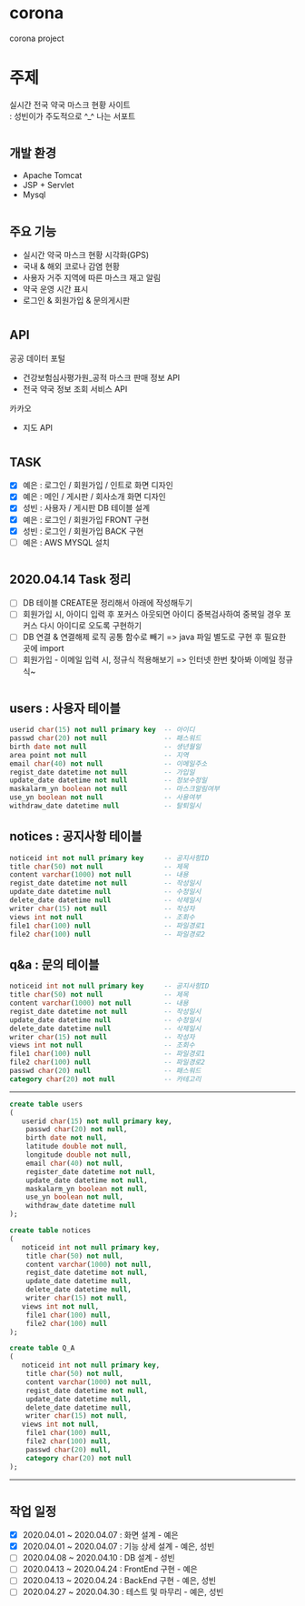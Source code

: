 # corona
corona project

# 주제 
실시간 전국 약국 마스크 현황 사이트  
: 성빈이가 주도적으로 ^_^ 나는 서포트
#
## 개발 환경
- Apache Tomcat
- JSP + Servlet
- Mysql
#
## 주요 기능
- 실시간 약국 마스크 현황 시각화(GPS)
- 국내 & 해외 코로나 감염 현황
- 사용자 거주 지역에 따른 마스크 재고 알림
- 약국 운영 시간 표시
- 로그인 & 회원가입 & 문의게시판
#
## API
공공 데이터 포털
* 건강보험심사평가원_공적 마스크 판매 정보 API
* 전국 약국 정보 조회 서비스 API

카카오
* 지도 API
#
## TASK
- [x] 예은 : 로그인 / 회원가입 / 인트로 화면 디자인
- [x] 예은 : 메인 / 게시판 / 회사소개 화면 디자인
- [x] 성빈 : 사용자 / 게시판 DB 테이블 설계
- [x] 예은 : 로그인 / 회원가입 FRONT 구현
- [x] 성빈 : 로그인 / 회원가입 BACK 구현
- [ ] 예은 : AWS MYSQL 설치

#
## 2020.04.14 Task 정리
- [ ] DB 테이블 CREATE문 정리해서 아래에 작성해두기
- [ ] 회원가입 시, 아이디 입력 후 포커스 아웃되면 아이디 중복검사하여 
      중복일 경우 포커스 다시 아이디로 오도록 구현하기
- [ ] DB 연결 & 연결해제 로직 공통 함수로 빼기 => java 파일 별도로 구현 후 필요한 곳에 import
- [ ] 회원가입 - 이메일 입력 시, 정규식 적용해보기 => 인터넷 한번 찾아봐 이메일 정규식~
#
## users : 사용자 테이블
```sql
userid char(15) not null primary key  -- 아이디
passwd char(20) not null              -- 패스워드
birth date not null                   -- 생년월일
area point not null                   -- 지역
email char(40) not null               -- 이메일주소
regist_date datetime not null         -- 가입일
update_date datetime not null         -- 정보수정일
maskalarm_yn boolean not null         -- 마스크알림여부
use_yn boolean not null               -- 사용여부
withdraw_date datetime null           -- 탈퇴일시
```
## notices : 공지사항 테이블
```sql
noticeid int not null primary key     -- 공지사항ID
title char(50) not null               -- 제목
content varchar(1000) not null        -- 내용
regist_date datetime not null         -- 작성일시
update_date datetime null             -- 수정일시
delete_date datetime null             -- 삭제일시
writer char(15) not null              -- 작성자
views int not null                    -- 조회수
file1 char(100) null                  -- 파일경로1
file2 char(100) null                  -- 파일경로2
```
## q&a : 문의 테이블
```sql
noticeid int not null primary key     -- 공지사항ID
title char(50) not null               -- 제목
content varchar(1000) not null        -- 내용
regist_date datetime not null         -- 작성일시
update_date datetime null             -- 수정일시
delete_date datetime null             -- 삭제일시
writer char(15) not null              -- 작성자
views int not null                    -- 조회수
file1 char(100) null                  -- 파일경로1
file2 char(100) null                  -- 파일경로2
passwd char(20) null                  -- 패스워드
category char(20) not null            -- 카테고리
```

--------------------------------------------------
```sql
create table users
(
   userid char(15) not null primary key,
    passwd char(20) not null,
    birth date not null,
    latitude double not null,
    longitude double not null,
    email char(40) not null,
    register_date datetime not null,
    update_date datetime not null,
    maskalarm_yn boolean not null,
    use_yn boolean not null,
    withdraw_date datetime null
);
```
```sql
create table notices
(
   noticeid int not null primary key,
    title char(50) not null,
    content varchar(1000) not null,
    regist_date datetime not null,
    update_date datetime null,
    delete_date datetime null,
    writer char(15) not null,
   views int not null,
    file1 char(100) null,
    file2 char(100) null
);
```
```sql
create table Q_A
(
   noticeid int not null primary key,
    title char(50) not null,
    content varchar(1000) not null,
    regist_date datetime not null,
    update_date datetime null,
    delete_date datetime null,
    writer char(15) not null,
   views int not null,
    file1 char(100) null,
    file2 char(100) null,
    passwd char(20) null,
    category char(20) not null
);
```

--------------------------------------------------
#
## 작업 일정
- [x] 2020.04.01 ~ 2020.04.07 : 화면 설계 - 예은
- [x] 2020.04.01 ~ 2020.04.07 : 기능 상세 설계 - 예은, 성빈
- [ ] 2020.04.08 ~ 2020.04.10 : DB 설계 - 성빈
- [ ] 2020.04.13 ~ 2020.04.24 : FrontEnd 구현 - 예은
- [ ] 2020.04.13 ~ 2020.04.24 : BackEnd 구현 - 예은, 성빈
- [ ] 2020.04.27 ~ 2020.04.30 : 테스트 및 마무리 - 예은, 성빈
